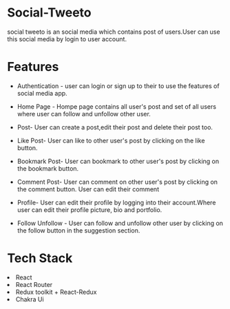<h1>Social-Tweeto</h1>
<p>social tweeto is an social media which contains post of users.User can use this social media by login to user account.</p>

<h1>Features</h1>

<ul>
<li>Authentication - user can login or sign up to their to use the features of social media app.</li>
</ul>

<ul>
<li>Home Page - Hompe page contains all user's post and set of all users where user can follow and unfollow other user.</li>
</ul>

<ul>
<li>Post- User can create a post,edit their post and delete their post too.</li>
</ul>

<ul>
<li>Like Post- User can like to other user's post by clicking on the like button.</li>
</ul>

<ul>
<li>Bookmark Post- User can bookmark to other user's post by clicking on the bookmark button.</li>
</ul>

<ul>
<li>Comment Post- User can comment on other user's post by clicking on the comment button. User can edit their comment</li>
</ul>

<ul>
<li>Profile- User can edit their profile by logging into their account.Where user can edit their profile picture, bio and portfolio.</li>
</ul>

<ul> 
<li>Follow Unfollow - User can follow and unfollow other user by clicking on the follow button in the suggestion section.</li>
</ul>

<h1>Tech Stack</h1>
<li>React</li>
<li>React Router</li>
<li>Redux toolkit + React-Redux</li>
<li>Chakra Ui</li>

